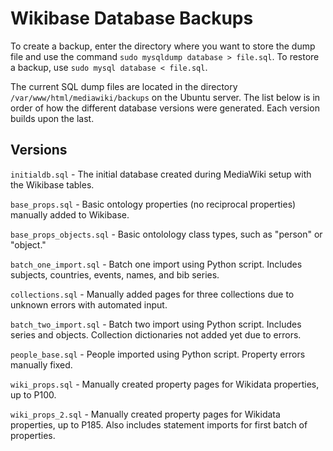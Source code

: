 # Wikibase Database Backups

To create a backup, enter the directory where you want to store the dump file and use the command `sudo mysqldump database > file.sql`. 
To restore a backup, use `sudo mysql database < file.sql`. 


The current SQL dump files are located in the directory `/var/www/html/mediawiki/backups` on the Ubuntu server. 
The list below is in order of how the different database versions were generated.
Each version builds upon the last.

## Versions

`initialdb.sql` - The initial database created during MediaWiki setup with the Wikibase tables.

`base_props.sql` - Basic ontology properties (no reciprocal properties) manually added to Wikibase.

`base_props_objects.sql` - Basic ontolology class types, such as "person" or "object."

`batch_one_import.sql` - Batch one import using Python script. Includes subjects, countries, events, names, and bib series. 

`collections.sql` - Manually added pages for three collections due to unknown errors with automated input. 

`batch_two_import.sql` - Batch two import using Python script. Includes series and objects. Collection dictionaries not added yet due to errors. 

`people_base.sql` - People imported using Python script. Property errors manually fixed.

`wiki_props.sql` - Manually created property pages for Wikidata properties, up to P100.

`wiki_props_2.sql` - Manually created property pages for Wikidata properties, up to P185. Also includes statement imports for first batch of properties.